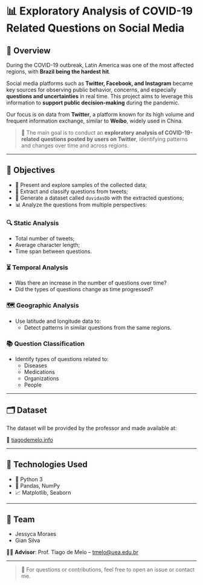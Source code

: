 # 📊 Exploratory Analysis of COVID-19 Related Questions on Social Media

## 🧠 Overview

During the COVID-19 outbreak, Latin America was one of the most affected regions, with **Brazil being the hardest hit**. 

Social media platforms such as **Twitter, Facebook, and Instagram** became key sources for observing public behavior, concerns, and especially **questions and uncertainties** in real time. This project aims to leverage this information to **support public decision-making** during the pandemic.

Our focus is on data from **Twitter**, a platform known for its high volume and frequent information exchange, similar to **Weibo**, widely used in China. 

> 🎯 The main goal is to conduct an **exploratory analysis of COVID-19-related questions posted by users on Twitter**, identifying patterns and changes over time and across regions.

---

## 🎯 Objectives

- 📌 Present and explore samples of the collected data;
- 🤖 Extract and classify questions from tweets;
- 🧾 Generate a dataset called `duvidasDb` with the extracted questions;
- 📊 Analyze the questions from multiple perspectives:

### 🔍 Static Analysis
- Total number of tweets;
- Average character length;
- Time span between questions.

### ⏳ Temporal Analysis
- Was there an increase in the number of questions over time?
- Did the types of questions change as time progressed?

### 🗺️ Geographic Analysis
- Use latitude and longitude data to:
  - Detect patterns in similar questions from the same regions.

### 📚 Question Classification
- Identify types of questions related to:
  - Diseases  
  - Medications  
  - Organizations  
  - People

---

## 🗂️ Dataset

The dataset will be provided by the professor and made available at:

🔗 [tiagodemelo.info](http://tiagodemelo.info)

---

## 🧰 Technologies Used

- 🐍 Python 3
- 🧮 Pandas, NumPy
- 📈 Matplotlib, Seaborn

---

## 👥 Team

- Jessyca Moraes  
- Gian Silva  

👨‍🏫 **Advisor**: Prof. Tiago de Melo – [tmelo@uea.edu.br](mailto:tmelo@uea.edu.br)

---

> 🧪 For questions or contributions, feel free to open an issue or contact me.
